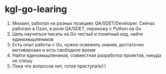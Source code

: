 # kgl-go-learing

1. Михаил, работал на разных позициях QA/SDET/Developer. Сейчас работаю в Ozon, в роли QA/SDET, перехожу с Python на Go
2. Цель научиться писать на Go чистый и понятный код, найти единомышлеников
3. Есть опыт работы с Go, нужно освежить знания, достаточно мотивирован и есть свободное время
4. Найти единомышлеников, совместная разработка проектов, никуда не спешу
5. Пока что вопросов нет, готов приступать!:)

